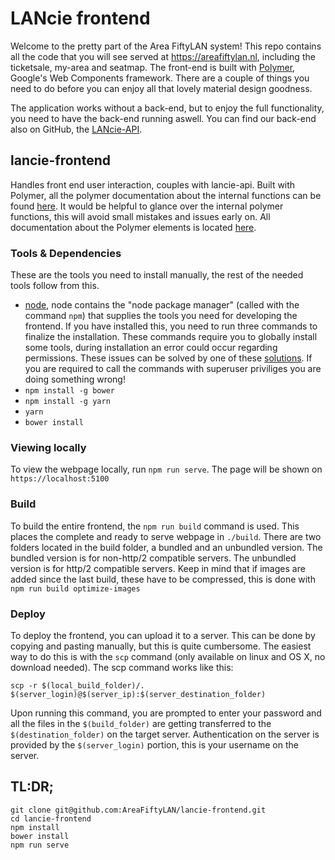 # LANcie frontend
Welcome to the pretty part of the Area FiftyLAN system! This repo contains all the code that you will see served at https://areafiftylan.nl, including the ticketsale, my-area and seatmap. The front-end is built with [Polymer](https://www.polymer-project.org/1.0/), Google's Web Components framework. There are a couple of things you need to do before you can enjoy all that lovely material design goodness.

The application works without a back-end, but to enjoy the full functionality, you need to have the back-end running aswell. You can find our back-end also on GitHub, the [LANcie-API](https://github.com/AreaFiftyLAN/lancie-api).

## lancie-frontend
Handles front end user interaction, couples with lancie-api. Built with Polymer, all the polymer documentation about the internal functions can be found [here](https://www.polymer-project.org/1.0/docs/about_10). It would be helpful to glance over the internal polymer functions, this will avoid small mistakes and issues early on. All documentation about the Polymer elements is located [here](https://elements.polymer-project.org).

### Tools & Dependencies
These are the tools you need to install manually, the rest of the needed tools follow from this.
-   [node](https://nodejs.org/en/), node contains the "node package manager" (called with the command `npm`) that supplies the tools you need for developing the frontend. If you have installed this, you need to run three commands to finalize the installation. These commands require you to globally install some tools, during installation an error could occur regarding permissions. These issues can be solved by one of these [solutions](https://docs.npmjs.com/getting-started/fixing-npm-permissions). If you are required to call the commands with superuser priviliges you are doing something wrong!
-   `npm install -g bower`
-   `npm install -g yarn`
-   `yarn`
-   `bower install`

### Viewing locally
To view the webpage locally, run `npm run serve`. The page will be shown on `https://localhost:5100` 

### Build
To build the entire frontend, the `npm run build` command is used. This places the complete and ready to serve webpage in `./build`. There are two folders located in the build folder, a bundled and an unbundled version. The bundled version is for non-http/2 compatible servers. The unbundled version is for http/2 compatible servers. Keep in mind that if images are added since the last build, these have to be compressed, this is done with `npm run build optimize-images`

### Deploy
To deploy the frontend, you can upload it to a server. This can be done by copying and pasting manually, but this is quite cumbersome. The easiest way to do this is with the `scp` command (only available on linux and OS X, no download needed). The scp command works like this:

```scp -r $(local_build_folder)/. $(server_login)@$(server_ip):$(server_destination_folder)```

Upon running this command, you are prompted to enter your password and all the files in the `$(build_folder)` are getting transferred to the `$(destination_folder)` on the target server. Authentication on the server is provided by the `$(server_login)` portion, this is your username on the server.

## TL:DR;
```
git clone git@github.com:AreaFiftyLAN/lancie-frontend.git
cd lancie-frontend
npm install
bower install
npm run serve
```
